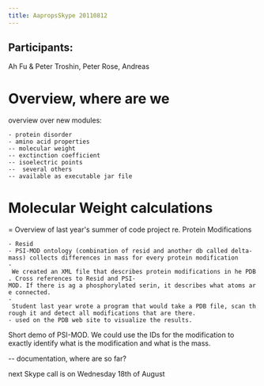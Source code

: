 ```yaml
---
title: AapropsSkype 20110812
---
```


Participants:
-------------

Ah Fu & Peter Troshin, Peter Rose, Andreas

Overview, where are we
======================

overview over new modules:

`- protein disorder`  
`- amino acid properties`  
`-- molecular weight`  
`-- exctinction coefficient`  
`-- isoelectric points`  
`--  several others`  
`-- available as executable jar file `

Molecular Weight calculations
=============================

= Overview of last year's summer of code project re. Protein
Modifications

`- Resid`  
`- PSI-MOD ontology (combination of resid and another db called delta-mass) collects differences in mass for every protein modification`  
`- We created an XML file that describes protein modifications in he PDB. Cross references to Resid and PSI-MOD. If there is ag a phosphorylated serin, it describes what atoms are connected.`  
`- Student last year wrote a program that would take a PDB file, scan through it and detect all modifications that are there.`  
`- used on the PDB web site to visualize the results.`

Short demo of PSI-MOD. We could use the IDs for the modification to
exactly identify what is the modification and what is the mass.

-- documentation, where are so far?

next Skype call is on Wednesday 18th of August
